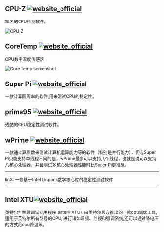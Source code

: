 ## CPU-Z [![website_official](https://gitbook07.oss-cn-hangzhou.aliyuncs.com/website_official.svg)](http://www.cpuid.com/softwares/cpu-z.html)

知名的CPU检测软件。

![CPU-Z](../../.gitbook/assets/z-system-hardware-cpu-3990x.jpg)

## CoreTemp  [![website_official](https://gitbook07.oss-cn-hangzhou.aliyuncs.com/website_official.svg)](https://www.alcpu.com/CoreTemp/)

CPU数字温度传感器

![Core Temp screenshot](https://www.alcpu.com/CoreTemp/main_data/coretemp.png)

## Super Pi [![website_official](https://gitbook07.oss-cn-hangzhou.aliyuncs.com/website_official.svg)](http://www.superpi.net/About/)

一款计算圆周率的软件,用来测试CPU的稳定性。

## prime95 [![website_official](https://gitbook07.oss-cn-hangzhou.aliyuncs.com/website_official.svg)](https://www.mersenne.org/download/)

残酷的CPU稳定性测试软件。


## wPrime [![website_official](https://gitbook07.oss-cn-hangzhou.aliyuncs.com/website_official.svg)](https://hwbot.org/benchmark/wprime_-_1024m/)

一款通过算质数来测试计算机运算能力等的软件（特别是并行能力），但与Super Pi只能支持单线程不同的是，wPrime最多可以支持八个线程，也就是说可以支持八核心处理器，并且测试多核心处理器性能时比Super Pi更准确。







---

linX: 一款基于Intel Linpack数学核心库的稳定性测试软件





---

## Intel XTU[![website_official](https://gitbook07.oss-cn-hangzhou.aliyuncs.com/website_official.svg)](https://www.intel.cn/content/www/cn/zh/support/products/66427/processors/processor-utilities-and-programs/intel-extreme-tuning-utility-intel-xtu.html)

英特尔® 至尊调试实用程序 (Intel® XTU), 由英特尔官方推出的一款cpu调优工具,适用于英特尔所有型号的CPU, 进行诸如超频、监视和强调系统,还可以通过降电压的方式给cpu降温等。